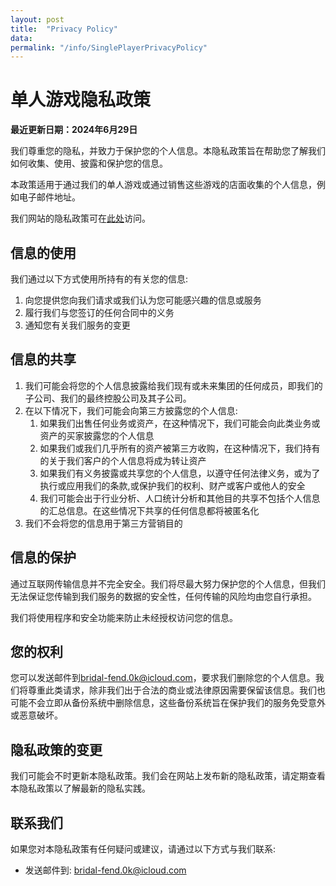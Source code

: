 ```yaml
---
layout: post
title:  "Privacy Policy"
data:
permalink: "/info/SinglePlayerPrivacyPolicy"
---
```


# 单人游戏隐私政策

**最近更新日期：2024年6月29日**

我们尊重您的隐私，并致力于保护您的个人信息。本隐私政策旨在帮助您了解我们如何收集、使用、披露和保护您的信息。

本政策适用于通过我们的单人游戏或通过销售这些游戏的店面收集的个人信息，例如电子邮件地址。

我们网站的隐私政策可在[此处]({{site.url}}/info/PrivacyPolicy)访问。

## 信息的使用

我们通过以下方式使用所持有的有关您的信息:

1. 向您提供您向我们请求或我们认为您可能感兴趣的信息或服务
2. 履行我们与您签订的任何合同中的义务
3. 通知您有关我们服务的变更

## 信息的共享

1. 我们可能会将您的个人信息披露给我们现有或未来集团的任何成员，即我们的子公司、我们的最终控股公司及其子公司。
2. 在以下情况下，我们可能会向第三方披露您的个人信息:
   1. 如果我们出售任何业务或资产，在这种情况下，我们可能会向此类业务或资产的买家披露您的个人信息
   2. 如果我们或我们几乎所有的资产被第三方收购，在这种情况下，我们持有的关于我们客户的个人信息将成为转让资产
   3. 如果我们有义务披露或共享您的个人信息，以遵守任何法律义务，或为了执行或应用我们的条款,或保护我们的权利、财产或客户或他人的安全
   4. 我们可能会出于行业分析、人口统计分析和其他目的共享不包括个人信息的汇总信息。在这些情况下共享的任何信息都将被匿名化
3. 我们不会将您的信息用于第三方营销目的

## 信息的保护

通过互联网传输信息并不完全安全。我们将尽最大努力保护您的个人信息，但我们无法保证您传输到我们服务的数据的安全性，任何传输的风险均由您自行承担。

我们将使用程序和安全功能来防止未经授权访问您的信息。

## 您的权利

您可以发送邮件到<bridal-fend.0k@icloud.com>，要求我们删除您的个人信息。我们将尊重此类请求，除非我们出于合法的商业或法律原因需要保留该信息。我们也可能不会立即从备份系统中删除信息，这些备份系统旨在保护我们的服务免受意外或恶意破坏。

## 隐私政策的变更

我们可能会不时更新本隐私政策。我们会在网站上发布新的隐私政策，请定期查看本隐私政策以了解最新的隐私实践。

## 联系我们

如果您对本隐私政策有任何疑问或建议，请通过以下方式与我们联系:

- 发送邮件到: <bridal-fend.0k@icloud.com>
